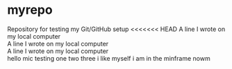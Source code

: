 # myrepo
Repository for testing my Git/GitHub setup
<<<<<<< HEAD
A line I wrote on my local computer  
A line I wrote on my local computer  
A line I wrote on my local computer  
hello
mic testing one two three
i like myself
i am in the minframe nowm